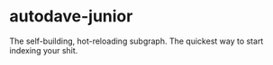 # autodave-junior
The self-building, hot-reloading subgraph. The quickest way to start indexing your shit.

